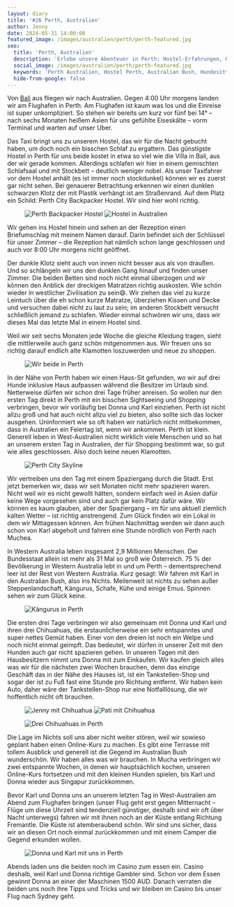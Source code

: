 ```yaml
---
layout: diary
title: '#26 Perth, Australien'
author: Jenny
date: 2024-05-31 14:00:00
featured_image: /images/australien/perth/perth-featured.jpg
seo:
  title: 'Perth, Australien'
  description: 'Erlebe unsere Abenteuer in Perth: Hostel-Erfahrungen, Hundesitting und beeindruckende Küstenlandschaften.'
  social_image: /images/australien/perth/perth-featured.jpg
  keywords: 'Perth Australien, Hostel Perth, Australian Bush, Hundesitting Perth, Chihuahuas beim Hundesitten, Perth Küste, Reiseberichte Australien'
  hide-from-google: false
---
```

Von [Bali](bali) aus fliegen wir nach Australien. Gegen 4:00 Uhr morgens landen wir am Flughafen in Perth. Am Flughafen ist kaum was los und die Einreise ist super unkompliziert. So stehen wir bereits um kurz vor fünf bei 14° – nach sechs Monaten heißem Asien für uns gefühlte Eiseskälte – vorm Terminal und warten auf unser Uber.

Das Taxi bringt uns zu unserem Hostel, das wir für die Nacht gebucht haben, um doch noch ein bisschen Schlaf zu ergattern. Das günstigste Hostel in Perth für uns beide kostet in etwa so viel wie die Villa in Bali, aus der wir gerade kommen. Allerdings schlafen wir hier in einem gemischten Schlafsaal und mit Stockbett – deutlich weniger nobel. Als unser Taxifahrer vor dem Hostel anhält (es ist immer noch stockdunkel) können wir es zuerst gar nicht sehen. Bei genauerer Betrachtung erkennen wir einen dunklen schwarzen Klotz der mit Plastik verhängt ist am Straßenrand. Auf dem Platz ein Schild: Perth City Backpacker Hostel. Wir sind hier wohl richtig.

<figure class="img2-nr">
  <img src="/images/australien/perth/perth-3.jpg" alt="Perth Backpacker Hostel">
  <img src="/images/australien/perth/perth-6.jpg" alt="Hostel in Australien">
</figure>

Wir gehen ins Hostel hinein und sehen an der Rezeption einen Briefumschlag mit meinem Namen darauf. Darin befindet sich der Schlüssel für unser Zimmer – die Rezeption hat nämlich schon lange geschlossen und auch vor 8:00 Uhr morgens nicht geöffnet.

Der dunkle Klotz sieht auch von innen nicht besser aus als von draußen. Und so schlängeln wir uns den dunklen Gang hinauf und finden unser Zimmer. Die beiden Betten sind noch nicht einmal überzogen und wir können den Anblick der dreckigen Matratzen richtig auskosten. Wie schön wieder in westlicher Zivilisation zu sein😄. Wir ziehen das viel zu kurze Leintuch über die eh schon kurze Matratze, überziehen Kissen und Decke und versuchen dabei nicht zu laut zu sein; im anderen Stockbett versucht schließlich jemand zu schlafen. Wieder einmal schwören wir uns, dass wir dieses Mal das letzte Mal in einem Hostel sind.

Weil wir seit sechs Monaten jede Woche die gleiche Kleidung tragen, sieht die mittlerweile auch ganz schön mitgenommen aus. Wir freuen uns so richtig darauf endlich alte Klamotten loszuwerden und neue zu shoppen.

<figure class="img1">
 	<img src="/images/australien/perth/perth-7.jpg" alt="Wir beide in Perth">
</figure>

In der Nähe von Perth haben wir einen Haus-Sit gefunden, wo wir auf drei Hunde inklusive Haus aufpassen während die Besitzer im Urlaub sind. Netterweise dürfen wir schon drei Tage früher anreisen. So wollen nur den ersten Tag direkt in Perth mit ein bisschen Sightseeing und Shopping verbringen, bevor wir vorläufig bei Donna und Karl einziehen. Perth ist nicht allzu groß und hat auch nicht allzu viel zu bieten, also sollte sich das locker ausgehen. Uninformiert wie so oft haben wir natürlich nicht mitbekommen, dass in Australien ein Feiertag ist, wenn wir ankommen. Perth ist klein. Generell leben in West-Australien nicht wirklich viele Menschen und so hat an unserem ersten Tag in Australien, der für Shopping bestimmt war, so gut wie alles geschlossen. Also doch keine neuen Klamotten.

<figure class="img1">
 	<img src="/images/australien/perth/perth-2.jpg" alt="Perth City Skyline">
</figure>

Wir vertreiben uns den Tag mit einem Spaziergang durch die Stadt. Erst jetzt bemerken wir, dass wir seit Monaten nicht mehr spazieren waren. Nicht weil wir es nicht gewollt hätten, sondern einfach weil in Asien dafür keine Wege vorgesehen sind und auch gar kein Platz dafür wäre. Wir können es kaum glauben, aber der Spaziergang – im für uns aktuell ziemlich kalten Wetter – ist richtig anstrengend. Zum Glück finden wir ein Lokal in dem wir Mittagessen können. Am frühen Nachmittag werden wir dann auch schon von Karl abgeholt und fahren eine Stunde nördlich von Perth nach Muchea.

In Western Australia leben insgesamt 2,9 Millionen Menschen. Der Bundesstaat allein ist mehr als 31 Mal so groß wie Österreich. 75 % der Bevölkerung in Western Australia lebt in und um Perth – dementsprechend leer ist der Rest von Western Australia. Kurz gesagt: Wir fahren mit Karl in den Australian Bush, also ins Nichts. Meilenweit ist nichts zu sehen außer Steppenlandschaft, Kängurus, Schafe, Kühe und einige Emus. Spinnen sehen wir zum Glück keine.

<figure class="img1">
 	<img src="/images/australien/perth/perth-8.jpg" alt="Kängurus in Perth">
</figure>

Die ersten drei Tage verbringen wir also gemeinsam mit Donna und Karl und ihren drei Chihuahuas, die erstaunlicherweise ein sehr entspanntes und super nettes Gemüt haben. Einer von den dreien ist noch ein Welpe und noch nicht einmal geimpft. Das bedeutet, wir dürfen in unserer Zeit mit den Hunden auch gar nicht spazieren gehen. In unseren Tagen mit den Hausbesitzern nimmt uns Donna mit zum Einkaufen. Wir kaufen gleich alles was wir für die nächsten zwei Wochen brauchen, denn das einzige Geschäft das in der Nähe des Hauses ist, ist ein Tankstellen-Shop und sogar der ist zu Fuß fast eine Stunde pro Richtung entfernt. Wir haben kein Auto, daher wäre der Tankstellen-Shop nur eine Notfalllösung, die wir hoffentlich nicht oft brauchen.

<figure class="img2">
  <img src="/images/australien/perth/perth-4.jpg" alt="Jenny mit Chihuahua">
  <img src="/images/australien/perth/perth-1.jpg" alt="Pati mit Chihuahua">
</figure>
<figure class="img1">
 	<img src="/images/australien/perth/perth-5.jpg" alt="Drei Chihuahuas in Perth">
</figure>

Die Lage im Nichts soll uns aber nicht weiter stören, weil wir sowieso geplant haben einen Online-Kurs zu machen. Es gibt eine Terrasse mit tollem Ausblick und generell ist die Gegend im Australian Bush wunderschön. Wir haben alles was wir brauchen. In Mucha verbringen wir zwei entspannte Wochen, in denen wir hauptsächlich kochen, unseren Online-Kurs fortsetzen und mit den kleinen Hunden spielen, bis Karl und Donna wieder aus Singapur zurückkommen.

Bevor Karl und Donna uns an unserem letzten Tag in West-Australien am Abend zum Flughafen bringen (unser Flug geht erst gegen Mitternacht – Flüge um diese Uhrzeit sind tendenziell günstiger, deshalb sind wir oft über Nacht unterwegs) fahren wir mit ihnen noch an der Küste entlang Richtung Fremantle. Die Küste ist atemberaubend schön. Wir sind uns sicher, dass wir an diesen Ort noch einmal zurückkommen und mit einem Camper die Gegend erkunden wollen.

<figure class="img1">
 	<img src="/images/australien/perth/perth-9.jpg" alt="Donna und Karl mit uns in Perth">
</figure>

Abends laden uns die beiden noch im Casino zum essen ein. Casino deshalb, weil Karl und Donna richtige Gambler sind. Schon vor dem Essen gewinnt Donna an einer der Maschinen 1500 AUD. Danach verraten die beiden uns noch ihre Tipps und Tricks und wir bleiben im Casino bis unser Flug nach Sydney geht.